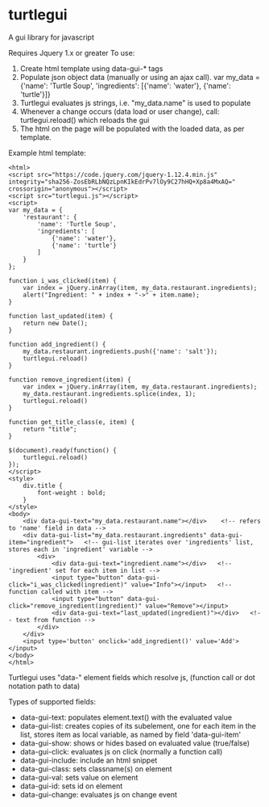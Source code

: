 # turtlegui
A gui library for javascript


Requires Jquery 1.x or greater 
To use:
1. Create html template using data-gui-* tags
2. Populate json object data (manually or using an ajax call).
    var my_data = {'name': 'Turtle Soup', 'ingredients': [{'name': 'water'}, {'name': 'turtle'}]}
3. Turtlegui evaluates js strings, i.e. "my_data.name" is used to populate 
4. Whenever a change occurs (data load or user change), call:
    turtlegui.reload()
    which reloads the gui
4. The html on the page will be populated with the loaded data, as per template.

Example html template:

~~~~
<html>
<script src="https://code.jquery.com/jquery-1.12.4.min.js" integrity="sha256-ZosEbRLbNQzLpnKIkEdrPv7lOy9C27hHQ+Xp8a4MxAQ=" crossorigin="anonymous"></script>
<script src="turtlegui.js"></script>
<script>
var my_data = {
    'restaurant': {
        'name': 'Turtle Soup',
        'ingredients': [
            {'name': 'water'},
            {'name': 'turtle'}
        ]
    }
};

function i_was_clicked(item) {
    var index = jQuery.inArray(item, my_data.restaurant.ingredients);
    alert("Ingredient: " + index + "->" + item.name);
}

function last_updated(item) {
    return new Date();
}

function add_ingredient() {
    my_data.restaurant.ingredients.push({'name': 'salt'});
    turtlegui.reload()
}

function remove_ingredient(item) {
    var index = jQuery.inArray(item, my_data.restaurant.ingredients);
    my_data.restaurant.ingredients.splice(index, 1);
    turtlegui.reload()
}

function get_title_class(e, item) {
    return "title";
}

$(document).ready(function() {
    turtlegui.reload()
});
</script>
<style>
    div.title {
        font-weight : bold;
    }
</style>
<body>
    <div data-gui-text="my_data.restaurant.name"></div>    <!-- refers to 'name' field in data -->
    <div data-gui-list="my_data.restaurant.ingredients" data-gui-item="ingredient">   <!-- gui-list iterates over 'ingredients' list, stores each in 'ingredient' variable -->
        <div>
            <div data-gui-text="ingredient.name"></div>   <!-- 'ingredient' set for each item in list -->
            <input type="button" data-gui-click="i_was_clicked(ingredient)" value="Info"></input>   <!-- function called with item -->
            <input type="button" data-gui-click="remove_ingredient(ingredient)" value="Remove"></input>
            <div data-gui-text="last_updated(ingredient)"></div>   <!-- text from function -->
        </div>
    </div>
    <input type='button' onclick='add_ingredient()' value='Add'></input>
</body>
</html>
~~~~

Turtlegui uses "data-" element fields which resolve js, (function call or dot notation path to data)

Types of supported fields:

* data-gui-text: populates element.text() with the evaluated value
* data-gui-list: creates copies of its subelement, one for each item in the list, stores item as local variable, as named by field 'data-gui-item'
* data-gui-show: shows or hides based on evaluated value (true/false)
* data-gui-click: evaluates js on click (normally a function call)
* data-gui-include: include an html snippet
* data-gui-class: sets classname(s) on element
* data-gui-val: sets value on element
* data-gui-id: sets id on element
* data-gui-change: evaluates js on change event
